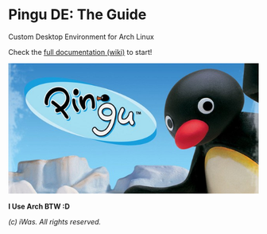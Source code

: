# Pingu DE: The Guide

Custom Desktop Environment for Arch Linux

Check the [full documentation (wiki)](https://github.com/iWas-Coder/Pingu/wiki) to start!

![Pingu Title](https://raw.githubusercontent.com/iWas-Coder/Pingu/main/assets/pingu-title.jpg)

**I Use Arch BTW :D**

_(c) iWas. All rights reserved._
